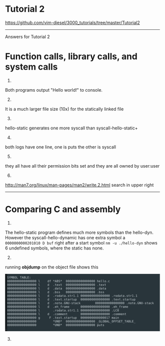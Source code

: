 # Tutorial 2
https://github.com/vim-diesel/3000_tutorials/tree/master/Tutorial2

---
Answers for Tutorial 2

# Function calls, library calls, and system calls

1. 
Both programs output "Hello world!" to console. 

2. 
It is a much larger file size (10x) for the statically linked file

3. 
hello-static generates one more syscall than syscall-hello-static+

4. 
both logs have one line, one is puts the other is syscall

5. 
they all have all their permission bits set and they are all owned by user:user

6. 
http://man7.org/linux/man-pages/man2/write.2.html search in upper right

---
# Comparing C and assembly

1. 

The hello-static program defines much more symbols than the hello-dyn. However the syscall-hello-dynamic has one extra symbol a `0000000000201010 D buf` right after a start symbol `nm -u ./hello-dyn` shows 6 undefined symbols, where the static has none. 

2.

running **objdump** on the object file shows this 

![pic](https://github.com/vim-diesel/3000_tutorials/blob/master/Tutorial2/Annotation%202020-01-23%20113416.png)


3.


